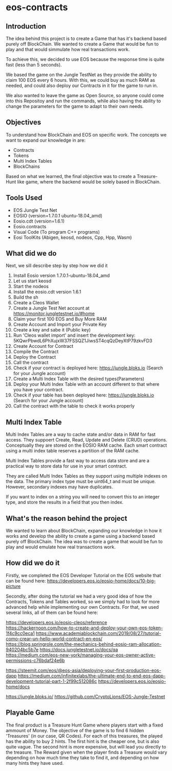 # eos-contracts

## Introduction
The idea behind this project is to create a Game that has it's backend based purely off BlockChain.
We wanted to create a Game that would be fun to play and that would simmulate how real transactions work.

To achieve this, we decided to use EOS because the response time is quite fast (less than 5 seconds). 

We based the game on the Jungle TestNet as they provide the ability to claim 100 EOS every 6 hours. With this, we could buy as much RAM as needed, and could also deploy our Contracts in it for the game to run in.

We also wanted to leave the game as Open Source, so anyone could come into this Repositoy and run the commands, while also having the ability to change the parameters for the game to adapt to their own needs.

## Objectives
To understand how BlockChain and EOS on specific work. 
The concepts we want to expand our knowledge in are: 
  - Contracts
  - Tokens
  - Multi Index Tables
  - BlockChains

Based on what we learned, the final objective was to create a Treasure-Hunt like game, where the backend would be solely based in BlockChain.

## Tools Used
  - EOS Jungle Test Net
  - EOSIO (version=1.7.0.1 ubuntu-18.04_amd)
  - Eosio.cdt (version=1.6.1)
  - Eosio.contracts
  - Visual Code (To program C++ programs)
  - Eosi ToolKits (Abigen, keosd, nodeos, Cpp, Hpp, Wasm)
  
## What did we do
  Next, we sill describe step by step how we did it
  
  1. Install Eosio version 1.7.0.1-ubuntu-18.04_amd
  2. Let us start keosd
  3. Start the nodeos
  4. Install the eosio.cdt version 1.6.1
  5. Build the sh
  6. Create a Cleos Wallet
  7. Create a Jungle Test Net account at https://monitor.jungletestnet.io/#home
  8. Claim your first 100 EOS and Buy More RAM
  9. Create Account and Import your Private Key
  10. Create a key and sabe it (Public key)
  11. Run 'Cleos wallet import' and insert the development key: 5KQwrPbwdL6PhXujxW37FSSQZ1JiwsST4cqQzDeyXtP79zkvFD3
  12. Create Account for Contract
  13. Compile the Contract
  14. Deploy the Contract
  15. Call the contract
  16. Check if your contract is deployed here: https://jungle.bloks.io (Search for your Jungle account)
  17. Create a Multi Index Table with the desired types(Parameters)
  18. Deploy your Multi Index Table with an account different to that where you have your contract.
  19. Check if your table has been deployed here: https://jungle.bloks.io (Search for your Jungle account)
  20. Call the contract with the table to check it works properly
  
## Multi Index Table
Multi Index Tables are a way to cache state and/or data in RAM for fast access. 
They suppoert Create, Read, Update and Delete (CRUD) operations.
Conceptually they are stored on the EOSIO RAM cache. Each smart contract using a multi index  		table reserves a partition of the RAM cache.

Multi Index Tables provide a fast way to access data store and are a practical way to store 		data for use in your smart contract.

They are called Multi Index Tables as they support using multiple indexes on the data. 
The primary index type must be uint64_t and must be unique. However, secondary indexes may 		have duplicates.

If you want to index on a string you will need to convert this to an integer type, and store the results in a field that you then index.
  
## What's the reason behind the project
We wanted to learn about BlockChain, expanding our knowledge in how it works and develop the ability to create a game using a backend based purely off BlockChain.
The idea was to create a game that would be fun to play and would emulate how real transactions work.

## How did we do it
Firstly, we completed the EOS Developer Tutorial on the EOS website that can be found here: https://developers.eos.io/eosio-home/docs/10-big-picture

Secondly, after doing the tutorial we had a very good idea of how the Contracts, Tokens and Tables worked, so we simply had to look for more advanced help while implementing our own Contracts.
For that, we used several links, all of them can be found here: 

https://developers.eos.io/eosio-cleos/reference
https://hackernoon.com/how-to-create-and-deploy-your-own-eos-token-1f4c9cc0eca1
https://www.academiablockchain.com/2019/08/27/tutorial-como-crear-un-hello-world-contract-en-eos/
https://blog.springrole.com/the-mechanics-behind-eosio-ram-allocation-940204bc5b7e
https://docs.jungletestnet.io/docs/qa
https://medium.com/eos-new-york/managing-your-eos-owner-active-permissions-c76bdaf24e6b

https://steemit.com/eos/@eos-asia/deploying-your-first-production-eos-dapp
https://medium.com/infinitexlabs/the-ultimate-end-to-end-eos-dapp-development-tutorial-part-1-2f99c512086c
https://developers.eos.io/eosio-home/docs


https://jungle.bloks.io/
https://github.com/CryptoLions/EOS-Jungle-Testnet

## Playable Game
The final product is a Treasure Hunt Game where players start with a fixed ammount of Money. The objective of the game is to find 6 hidden 'Treasures' (in our case, QR Codes). For each of this treasures, the played has the ability to buy 2 hints. The first hint is the cheaper one, but is also quite vague. The second hint is more expensive, but will lead you directly to the treasure.
The Reward given when the player finds a Treasure would vary depending on how much time they take to find it, and depending on how many hints they have used.
